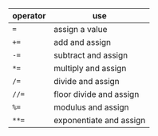 | **operator** | **use**                 |
| ------------ | ----------------------- |
| `=`          | assign a value          |
| `+=`         | add and assign          |
| `-=`         | subtract and assign     |
| `*=`         | multiply and assign     |
| `/=`         | divide and assign       |
| `//=`        | floor divide and assign |
| `%=`         | modulus and assign      |
| `**=`        | exponentiate and assign |